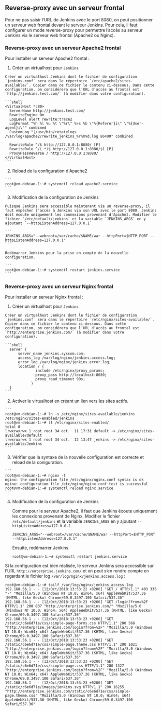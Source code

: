## Reverse-proxy avec un serveur frontal

Pour ne pas saisir l’URL de Jenkins avec le port 8080, on peut positionner un serveur web frontal devant le serveur Jenkins. Pour cela, il faut configurer un mode reverse-proxy pour permettre l’accès au serveur Jenkins via le serveur web frontal (Apache2 ou Nginx).

### Reverse-proxy avec un serveur Apache2 frontal

Pour installer un serveur Apache2 frontal :

  1. Créer un virtualhost pour  `Jenkins`

    Créer un virtualhost Jenkins dont le fichier de configuration `jenkins.conf` sera dans le répertoire `/etc/apache2/sites-available/`. Copier dans ce fichier le contenu ci-dessous. Dans cette configuration, on considérera que l’URL d’accès au frontal est `http://jenkins.test.com/` (à modifier dans votre configuration).

    ```shell
    <VirtualHost *:80>
      ServerName http://jenkins.test.com/
      RewriteEngine On
      LogLevel alert rewrite:trace2
      LogFormat "%h %l %u %t \"%r\" %>s %b \"%{Referer}i\" \"%{User-agent}i\"" combined
      CustomLog "|/usr/bin/rotatelogs /var/log/apache2/rewrite_jenkins_%Y%m%d.log 86400" combined

      RewriteRule ^/$ http://127.0.0.1:8080/ [P]
      RewriteRule ^/(.*)$ http://127.0.0.1:8080/$1 [P]
      ProxyPassReverse / http://127.0.0.1:8080/
    </VirtualHost>
    ```

  2. Reload de la configuration d'Apache2

    ```
    root@vm-debian-1:~# systemctl reload apache2.service
    ```

  3. Modification de la configuration de Jenkins

    Puisque Jenkins sera accessible maintenant via un reverse-proxy, il faut empêcher l’accès à Jenkins via son URL avec le port 8080. Jenkins doit écoute uniquement les connexions provenant d'Apache2. Modifier le fichier `/etc/default/jenkins` et la variable `JENKINS_ARGS` en y ajoutant `--httpListenAddress=127.0.0.1`

    ```
    JENKINS_ARGS="--webroot=/var/cache/$NAME/war --httpPort=$HTTP_PORT --httpListenAddress=127.0.0.1"
    ```

    Redémarrer Jenkins pour la prise en compte de la nouvelle configuration.

    ```
    root@vm-debian-1:~# systemctl restart jenkins.service
    ```

### Reverse-proxy avec un serveur Nginx frontal

Pour installer un serveur Nginx frontal :

  1. Créer un virtualhost pour  `Jenkins`

    Créer un virtualhost Jenkins dont le fichier de configuration `jenkins.conf` sera dans le répertoire `/etc/nginx/sites-available/`. Copier dans ce fichier le contenu ci-dessous. Dans cette configuration, on considérera que l’URL d’accès au frontal est `http://enterprise.jenkins.com/` (à modifier dans votre configuration).

    ```shell
      server {
          server_name jenkins.syscom.com;
          access_log /var/log/nginx/jenkins.access.log;
          error_log /var/log/nginx/jenkins.error.log;
          location / {
                  include /etc/nginx/proxy_params;
                  proxy_pass http://localhost:8080;
                  proxy_read_timeout 90s;
                }
      }
    ```

  2. Activer le virtualhost en créant un lien vers les sites actifs.

    ```
    root@vm-debian-1:~# ln -s /etc/nginx/sites-available/jenkins /etc/nginx/sites-enabled/jenkins
    root@vm-debian-1:~# ll /etc/nginx/sites-enabled/
    total 0
    lrwxrwxrwx 1 root root 34 oct.  11 17:31 default -> /etc/nginx/sites-available/default
    lrwxrwxrwx 1 root root 34 oct.  12 13:47 jenkins -> /etc/nginx/sites-available/Jenkins
    ```

  3. Vérifier que la syntaxe de la nouvelle configuration est correcte et reload de la coniguration.

    ```
    root@vm-debian-1:~# nginx -t   
    nginx: the configuration file /etc/nginx/nginx.conf syntax is ok
    nginx: configuration file /etc/nginx/nginx.conf test is successful
    root@vm-debian-1:~# systemctl reload nginx.service
    ```

  4. Modification de la configuration de Jenkins

     Comme pour le serveur Apache2, il faut que Jenkins écoute uniquement les connexions provenant de Nginx. Modifier le fichier `/etc/default/jenkins` et la variable `JENKINS_ARGS` en y ajoutant `--httpListenAddress=127.0.0.1`

      ```
      JENKINS_ARGS="--webroot=/var/cache/$NAME/war --httpPort=$HTTP_PORT --httpListenAddress=127.0.0.1"
      ```

      Ensuite, redémarrer Jenkins.

      ```
      root@vm-debian-1:~# systemctl restart jenkins.service
      ```

Si la configuration est bien réalisée, le serveur Jenkins sera accessible sur l’URL `http://enterprise.jenkins.com/` et on peut s’en rendre compte en regardant le fichier log `/var/log/nginx/jenkins.access.log` :

```
root@vm-debian-1:~# tailf /var/log/nginx/jenkins.access.log
192.168.56.1 - - [12/Oct/2018:13:53:22 +0200] "GET / HTTP/1.1" 403 336 "-" "Mozilla/5.0 (Windows NT 10.0; Win64; x64) AppleWebKit/537.36 (KHTML, like Gecko) Chrome/69.0.3497.100 Safari/537.36"
192.168.56.1 - - [12/Oct/2018:13:53:23 +0200] "GET /login?from=%2F HTTP/1.1" 200 837 "http://enterprise.jenkins.com/" "Mozilla/5.0 (Windows NT 10.0; Win64; x64) AppleWebKit/537.36 (KHTML, like Gecko) Chrome/69.0.3497.100 Safari/537.36"
192.168.56.1 - - [12/Oct/2018:13:53:23 +0200] "GET /static/c6e6d71e/css/simple-page-forms.css HTTP/1.1" 200 568 "http://enterprise.jenkins.com/login?from=%2F" "Mozilla/5.0 (Windows NT 10.0; Win64; x64) AppleWebKit/537.36 (KHTML, like Gecko) Chrome/69.0.3497.100 Safari/537.36"
192.168.56.1 - - [12/Oct/2018:13:53:23 +0200] "GET /static/c6e6d71e/css/simple-page.theme.css HTTP/1.1" 200 1021 "http://enterprise.jenkins.com/login?from=%2F" "Mozilla/5.0 (Windows NT 10.0; Win64; x64) AppleWebKit/537.36 (KHTML, like Gecko) Chrome/69.0.3497.100 Safari/537.36"
192.168.56.1 - - [12/Oct/2018:13:53:23 +0200] "GET /static/c6e6d71e/css/simple-page.css HTTP/1.1" 200 1327 "http://enterprise.jenkins.com/login?from=%2F" "Mozilla/5.0 (Windows NT 10.0; Win64; x64) AppleWebKit/537.36 (KHTML, like Gecko) Chrome/69.0.3497.100 Safari/537.36"
192.168.56.1 - - [12/Oct/2018:13:53:23 +0200] "GET /static/c6e6d71e/images/jenkins.svg HTTP/1.1" 200 16255 "http://enterprise.jenkins.com/static/c6e6d71e/css/simple-page.theme.css" "Mozilla/5.0 (Windows NT 10.0; Win64; x64) AppleWebKit/537.36 (KHTML, like Gecko) Chrome/69.0.3497.100 Safari/537.36"
```
